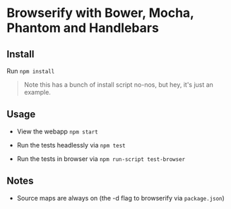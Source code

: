 Browserify with Bower, Mocha, Phantom and Handlebars
==========

Install
-----

Run `npm install`

> Note this has a bunch of install script no-nos, but hey, it's just an example.


Usage
-----

* View the webapp `npm start`

* Run the tests headlessly via `npm test`

* Run the tests in browser via `npm run-script test-browser`


Notes
----

* Source maps are always on (the -d flag to browserify via `package.json`)